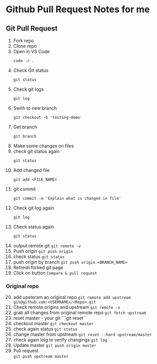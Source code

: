 # Github Pull Request Notes for me


## Git Pull Request

1. Fork repo
2. Clone repo
3. Open in VS Code
	```
	code -r .
	```
4. Check Git status
	```
	git status
	```
5. Check git logs
	```
	git log
	```
6. Swith to new branch
	```
	git checkout -b 'testing-demo'
	```
7. Get branch
	```
	git branch
	```
8. Make some changes on files
9. check git status again
	```
	git status
	```
10. Add changed file
	```
	git add <FILE_NAME>
	```
11. git commit
	```
	git commit -m 'Explain what is changed in file'
	```
12. Check git log again
	```
	git log
	```
13. Check status again
	```
	git status
	```
14. output remote git
	```git remote -v```
15. Push origin
	```git push origin```
16. check status
	```git status```
17. push origin by branch
	```git push origin <BRANCH_NAME>```
18. Refresh forked git page
19. Click on button `Compare & pull request`

### Original repo
20. add upsteram an original repo
	```git remote add upstream git@github.com:<USERNAME>/<Repo>.git```
21. Check remote origins and upstream
	```git remote -v```
22. grab all changes from original remote repo
	```git fetch upstream```
23. reset master - your git
	```git reset``
24. checkout master
	```git checkout master```
25. check again status
	```git status```
26. change master from upstream
	```git reset --hard upstream/master```
27. check again loig to verify changings
	```git log```
28. Update master
	```git push origin master```
29. Pull request		
	```git push upstream master```								 								 			

